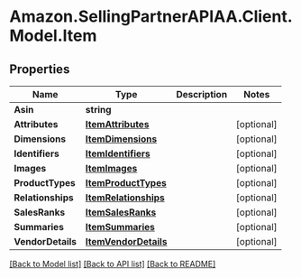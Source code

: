 # Amazon.SellingPartnerAPIAA.Client.Model.Item
## Properties

Name | Type | Description | Notes
------------ | ------------- | ------------- | -------------
**Asin** | **string** |  | 
**Attributes** | [**ItemAttributes**](ItemAttributes.md) |  | [optional] 
**Dimensions** | [**ItemDimensions**](ItemDimensions.md) |  | [optional] 
**Identifiers** | [**ItemIdentifiers**](ItemIdentifiers.md) |  | [optional] 
**Images** | [**ItemImages**](ItemImages.md) |  | [optional] 
**ProductTypes** | [**ItemProductTypes**](ItemProductTypes.md) |  | [optional] 
**Relationships** | [**ItemRelationships**](ItemRelationships.md) |  | [optional] 
**SalesRanks** | [**ItemSalesRanks**](ItemSalesRanks.md) |  | [optional] 
**Summaries** | [**ItemSummaries**](ItemSummaries.md) |  | [optional] 
**VendorDetails** | [**ItemVendorDetails**](ItemVendorDetails.md) |  | [optional] 

[[Back to Model list]](../README.md#documentation-for-models) [[Back to API list]](../README.md#documentation-for-api-endpoints) [[Back to README]](../README.md)

